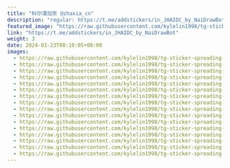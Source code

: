 ```yaml
---
title: "科尔凓加奈 @zhaxia_cn"
description: "regular: https://t.me/addstickers/in_JHAIDC_by_NaiDrawBot"
featured_image: "https://raw.githubusercontent.com/kylelin1998/tg-sticker-spreading-worldwide-images/main/img/59e3b915-2ef6-47bf-8108-751a8c4ae896.jpg"
link: "https://t.me/addstickers/in_JHAIDC_by_NaiDrawBot"
weight: 3
date: 2024-03-23T08:10:05+08:00
images:
  - https://raw.githubusercontent.com/kylelin1998/tg-sticker-spreading-worldwide-images/main/img/59e3b915-2ef6-47bf-8108-751a8c4ae896.jpg
  - https://raw.githubusercontent.com/kylelin1998/tg-sticker-spreading-worldwide-images/main/img/4c4cd16d-026e-4308-b935-cbd15a6ee742.jpg
  - https://raw.githubusercontent.com/kylelin1998/tg-sticker-spreading-worldwide-images/main/img/e958441c-accd-48f8-82ab-ed4ded5352a4.jpg
  - https://raw.githubusercontent.com/kylelin1998/tg-sticker-spreading-worldwide-images/main/img/46225ee8-d47e-4970-bd21-eb1c8eb7f57f.jpg
  - https://raw.githubusercontent.com/kylelin1998/tg-sticker-spreading-worldwide-images/main/img/8fb3881e-1eae-4ae7-8db6-4e256e25fad4.jpg
  - https://raw.githubusercontent.com/kylelin1998/tg-sticker-spreading-worldwide-images/main/img/f9309e1b-c4b3-46a1-9439-c05813381656.jpg
  - https://raw.githubusercontent.com/kylelin1998/tg-sticker-spreading-worldwide-images/main/img/590ea6d0-ed48-4645-9f43-397f24d9d003.jpg
  - https://raw.githubusercontent.com/kylelin1998/tg-sticker-spreading-worldwide-images/main/img/ef9485db-4fd3-485b-a59e-6333059f5cb7.jpg
  - https://raw.githubusercontent.com/kylelin1998/tg-sticker-spreading-worldwide-images/main/img/2fffbaa4-14a5-45d9-9ff9-0545d156ebd8.jpg
  - https://raw.githubusercontent.com/kylelin1998/tg-sticker-spreading-worldwide-images/main/img/0fe6e8c2-180e-48a0-b1c1-04eab07f5bd3.jpg
  - https://raw.githubusercontent.com/kylelin1998/tg-sticker-spreading-worldwide-images/main/img/095405d6-3ff4-4971-8d75-9e77b0bfac9a.jpg
  - https://raw.githubusercontent.com/kylelin1998/tg-sticker-spreading-worldwide-images/main/img/25c3c307-a7d4-46b9-8509-f6c241a65018.jpg
  - https://raw.githubusercontent.com/kylelin1998/tg-sticker-spreading-worldwide-images/main/img/bc337dc6-6074-44f6-9e6a-0d4553fe5a03.jpg
  - https://raw.githubusercontent.com/kylelin1998/tg-sticker-spreading-worldwide-images/main/img/eedc8e75-3d3b-434f-9f03-81bb10ce9164.jpg
  - https://raw.githubusercontent.com/kylelin1998/tg-sticker-spreading-worldwide-images/main/img/22d05af5-3e27-4ab9-b94e-b5e045bd4250.jpg
  - https://raw.githubusercontent.com/kylelin1998/tg-sticker-spreading-worldwide-images/main/img/f8ebcab1-ca56-496a-b620-527c1aeb2f85.jpg
---
```

